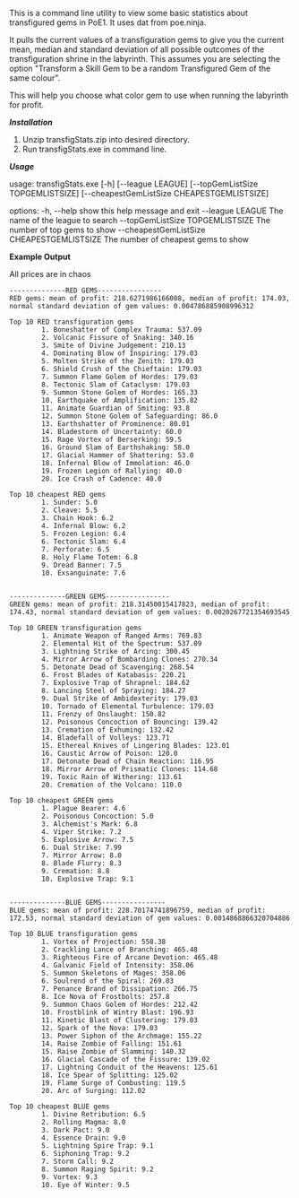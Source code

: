 This is a command line utility to view some basic statistics about transfigured gems in PoE1. It uses dat from poe.ninja.

It pulls the current values of a transfiguration gems to give you the current mean, median and standard deviation of all possible outcomes of the transfiguration shrine in the labyrinth. This assumes you are selecting the option "Transform a Skill Gem to be a random Transfigured Gem of the same colour".

This will help you choose what color gem to use when running the labyrinth for profit.

***Installation***
1. Unzip transfigStats.zip into desired directory.
2. Run transfigStats.exe in command line.

***Usage***

  usage: transfigStats.exe [-h] [--league LEAGUE] [--topGemListSize TOPGEMLISTSIZE]
                           [--cheapestGemListSize CHEAPESTGEMLISTSIZE]
  
  options:
    -h, --help            show this help message and exit
    --league LEAGUE       The name of the league to search
    --topGemListSize TOPGEMLISTSIZE
                          The number of top gems to show
    --cheapestGemListSize CHEAPESTGEMLISTSIZE
                          The number of cheapest gems to show

****Example Output****

All prices are in chaos
```
--------------RED GEMS----------------
RED gems: mean of profit: 218.6271986166008, median of profit: 174.03, normal standard deviation of gem values: 0.004786885908996312

Top 10 RED transfiguration gems
        1. Boneshatter of Complex Trauma: 537.09
        2. Volcanic Fissure of Snaking: 340.16
        3. Smite of Divine Judgement: 210.13
        4. Dominating Blow of Inspiring: 179.03
        5. Molten Strike of the Zenith: 179.03
        6. Shield Crush of the Chieftain: 179.03
        7. Summon Flame Golem of Hordes: 179.03
        8. Tectonic Slam of Cataclysm: 179.03
        9. Summon Stone Golem of Hordes: 165.33
        10. Earthquake of Amplification: 135.82
        11. Animate Guardian of Smiting: 93.8
        12. Summon Stone Golem of Safeguarding: 86.0
        13. Earthshatter of Prominence: 80.01
        14. Bladestorm of Uncertainty: 60.0
        15. Rage Vortex of Berserking: 59.5
        16. Ground Slam of Earthshaking: 58.0
        17. Glacial Hammer of Shattering: 53.0
        18. Infernal Blow of Immolation: 46.0
        19. Frozen Legion of Rallying: 40.0
        20. Ice Crash of Cadence: 40.0

Top 10 cheapest RED gems
        1. Sunder: 5.0
        2. Cleave: 5.5
        3. Chain Hook: 6.2
        4. Infernal Blow: 6.2
        5. Frozen Legion: 6.4
        6. Tectonic Slam: 6.4
        7. Perforate: 6.5
        8. Holy Flame Totem: 6.8
        9. Dread Banner: 7.5
        10. Exsanguinate: 7.6


--------------GREEN GEMS----------------
GREEN gems: mean of profit: 218.31450015417823, median of profit: 174.43, normal standard deviation of gem values: 0.0020267721354693545

Top 10 GREEN transfiguration gems
        1. Animate Weapon of Ranged Arms: 769.83
        2. Elemental Hit of the Spectrum: 537.09
        3. Lightning Strike of Arcing: 300.45
        4. Mirror Arrow of Bombarding Clones: 270.34
        5. Detonate Dead of Scavenging: 268.54
        6. Frost Blades of Katabasis: 220.21
        7. Explosive Trap of Shrapnel: 184.62
        8. Lancing Steel of Spraying: 184.27
        9. Dual Strike of Ambidexterity: 179.03
        10. Tornado of Elemental Turbulence: 179.03
        11. Frenzy of Onslaught: 150.82
        12. Poisonous Concoction of Bouncing: 139.42
        13. Cremation of Exhuming: 132.42
        14. Bladefall of Volleys: 123.71
        15. Ethereal Knives of Lingering Blades: 123.01
        16. Caustic Arrow of Poison: 120.0
        17. Detonate Dead of Chain Reaction: 116.95
        18. Mirror Arrow of Prismatic Clones: 114.68
        19. Toxic Rain of Withering: 113.61
        20. Cremation of the Volcano: 110.0

Top 10 cheapest GREEN gems
        1. Plague Bearer: 4.6
        2. Poisonous Concoction: 5.0
        3. Alchemist's Mark: 6.8
        4. Viper Strike: 7.2
        5. Explosive Arrow: 7.5
        6. Dual Strike: 7.99
        7. Mirror Arrow: 8.0
        8. Blade Flurry: 8.3
        9. Cremation: 8.8
        10. Explosive Trap: 9.1


--------------BLUE GEMS----------------
BLUE gems: mean of profit: 228.70174741896759, median of profit: 172.53, normal standard deviation of gem values: 0.0014868866320704886

Top 10 BLUE transfiguration gems
        1. Vortex of Projection: 558.38
        2. Crackling Lance of Branching: 465.48
        3. Righteous Fire of Arcane Devotion: 465.48
        4. Galvanic Field of Intensity: 358.06
        5. Summon Skeletons of Mages: 358.06
        6. Soulrend of the Spiral: 269.03
        7. Penance Brand of Dissipation: 266.75
        8. Ice Nova of Frostbolts: 257.8
        9. Summon Chaos Golem of Hordes: 212.42
        10. Frostblink of Wintry Blast: 196.93
        11. Kinetic Blast of Clustering: 179.03
        12. Spark of the Nova: 179.03
        13. Power Siphon of the Archmage: 155.22
        14. Raise Zombie of Falling: 151.61
        15. Raise Zombie of Slamming: 140.32
        16. Glacial Cascade of the Fissure: 139.02
        17. Lightning Conduit of the Heavens: 125.61
        18. Ice Spear of Splitting: 125.02
        19. Flame Surge of Combusting: 119.5
        20. Arc of Surging: 112.02

Top 10 cheapest BLUE gems
        1. Divine Retribution: 6.5
        2. Rolling Magma: 8.0
        3. Dark Pact: 9.0
        4. Essence Drain: 9.0
        5. Lightning Spire Trap: 9.1
        6. Siphoning Trap: 9.2
        7. Storm Call: 9.2
        8. Summon Raging Spirit: 9.2
        9. Vortex: 9.3
        10. Eye of Winter: 9.5
```
